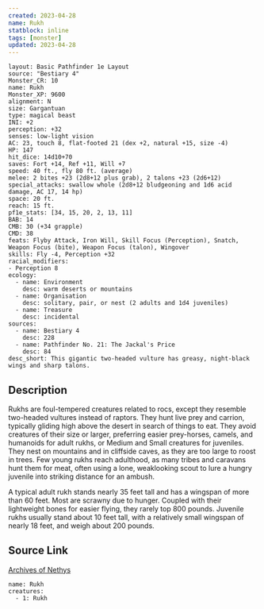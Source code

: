 ```yaml
---
created: 2023-04-28
name: Rukh
statblock: inline
tags: [monster]
updated: 2023-04-28
---
```

```statblock
layout: Basic Pathfinder 1e Layout
source: "Bestiary 4"
Monster_CR: 10
name: Rukh
Monster_XP: 9600
alignment: N
size: Gargantuan
type: magical beast
INI: +2
perception: +32
senses: low-light vision
AC: 23, touch 8, flat-footed 21 (dex +2, natural +15, size -4)
HP: 147
hit_dice: 14d10+70
saves: Fort +14, Ref +11, Will +7
speed: 40 ft., fly 80 ft. (average)
melee: 2 bites +23 (2d8+12 plus grab), 2 talons +23 (2d6+12)
special_attacks: swallow whole (2d8+12 bludgeoning and 1d6 acid damage, AC 17, 14 hp)
space: 20 ft.
reach: 15 ft.
pf1e_stats: [34, 15, 20, 2, 13, 11]
BAB: 14
CMB: 30 (+34 grapple)
CMD: 38
feats: Flyby Attack, Iron Will, Skill Focus (Perception), Snatch, Weapon Focus (bite), Weapon Focus (talon), Wingover
skills: Fly -4, Perception +32
racial_modifiers:
- Perception 8
ecology:
  - name: Environment
    desc: warm deserts or mountains
  - name: Organisation
    desc: solitary, pair, or nest (2 adults and 1d4 juveniles)
  - name: Treasure
    desc: incidental
sources:
  - name: Bestiary 4
    desc: 228
  - name: Pathfinder No. 21: The Jackal's Price
    desc: 84
desc_short: This gigantic two-headed vulture has greasy, night-black wings and sharp talons.
```
## Description
Rukhs are foul-tempered creatures related to rocs, except they resemble two-headed vultures instead of raptors. They hunt live prey and carrion, typically gliding high above the desert in search of things to eat. They avoid creatures of their size or larger, preferring easier prey-horses, camels, and humanoids for adult rukhs, or Medium and Small creatures for juveniles. They nest on mountains and in cliffside caves, as they are too large to roost in trees. Few young rukhs reach adulthood, as many tribes and caravans hunt them for meat, often using a lone, weaklooking scout to lure a hungry juvenile into striking distance for an ambush.

A typical adult rukh stands nearly 35 feet tall and has a wingspan of more than 60 feet. Most are scrawny due to hunger. Coupled with their lightweight bones for easier flying, they rarely top 800 pounds. Juvenile rukhs usually stand about 10 feet tall, with a relatively small wingspan of nearly 18 feet, and weigh about 200 pounds.
## Source Link
[Archives of Nethys](https://aonprd.com/MonsterDisplay.aspx?ItemName=Rukh)
```encounter-table
name: Rukh
creatures:
  - 1: Rukh
```
